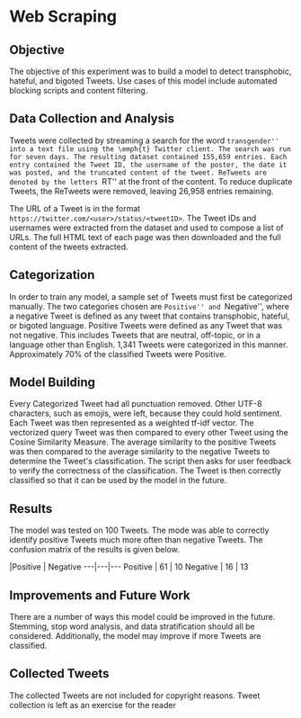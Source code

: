 # Web Scraping



## Objective

The objective of this experiment was to build a model to detect transphobic,
hateful, and bigoted Tweets. Use cases of this model include automated blocking
scripts and content filtering.

## Data Collection and Analysis

Tweets were collected by streaming a search for the word ``transgender'' into a
text file using the \emph{t} Twitter client. The search was run for seven days.
The resulting dataset contained 155,659 entries. Each entry contained the Tweet
ID, the username of the poster, the date it was posted, and the truncated
content of the tweet. ReTweets are denoted by the letters ``RT'' at the front of
the content. To reduce duplicate Tweets, the ReTweets were removed, leaving
26,958 entries remaining. 

The URL of a Tweet is in the format
`https://twitter.com/<user>/status/<tweetID>`. The Tweet IDs and usernames
were extracted from the dataset and used to compose a list of URLs. The full
HTML text of each page was then downloaded and the full content of the tweets
extracted.

## Categorization

In order to train any model, a sample set of Tweets must first be categorized
manually. The two categories chosen are ``Positive'' and ``Negative'', where a
negative Tweet is defined as any tweet that contains transphobic, hateful, or
bigoted language. Positive Tweets were defined as any Tweet that was not
negative. This includes Tweets that are neutral, off-topic, or in a language
other than English. 1,341 Tweets were categorized in this manner. Approximately 
70% of the classified Tweets were Positive.

## Model Building

Every Categorized Tweet had all punctuation removed. Other UTF-8 characters,
such as emojis, were left, because they could hold sentiment. Each Tweet was
then represented as a weighted tf-idf vector. The vectorized query Tweet was
then compared to every other Tweet using the Cosine Similarity Measure. The
average similarity to the positive Tweets was then compared to the average
similarity to the negative Tweets to determine the Tweet's classification. The
script then asks for user feedback to verify the correctness of the
classification. The Tweet is then correctly classified so that it can be used by
the model in the future.

## Results

The model was tested on 100 Tweets. The mode was able to correctly identify
positive Tweets much more often than negative Tweets. The confusion matrix of
the results is given below.

  |Positive | Negative
  ---|---|---
  Positive | 61 | 10
  Negative | 16 | 13

## Improvements and Future Work

There are a number of ways this model could be improved in the future. Stemming,
stop word analysis, and data stratification should all be considered.
Additionally, the model may improve if more Tweets are classified.

## Collected Tweets

The collected Tweets are not included for copyright reasons. Tweet collection
is left as an exercise for the reader 
